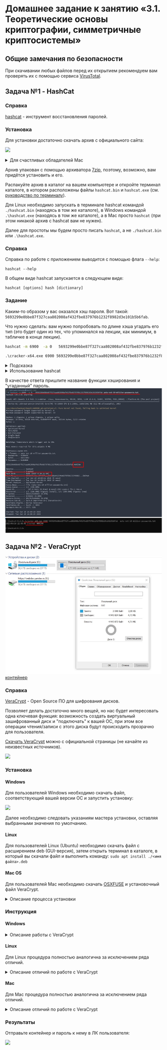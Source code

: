 # Домашнее задание к занятию «3.1. Теоретические основы криптографии, симметричные криптосистемы»
## Общие замечания по безопасности

При скачивании любых файлов перед их открытием рекомендуем вам проверять их с помощью сервиса [VirusTotal](https://www.virustotal.com/gui/home/upload).

## Задача №1 - HashCat

### Справка

[hashcat](https://hashcat.net/hashcat/) - инструмент восстановления паролей.

### Установка

Для установки достаточно скачать архив с официального сайта:

![](pic/hashcat.png)

<details>
<summary>Для счастливых обладателей Mac</summary>

Если вам повезло и вы пользователь Mac, то для вас готового hashcat в указанном архиве на официальном сайте нет, поэтому вам будет необходимо установить [Homebrew](https://brew.sh). Для этого небоходимо перейти по адресу https://brew.sh выполнить указанную на главной странице команду в терминале:

![](pic/brew.png)

После чего в терминале (в любом каталоге) выполнить команду:

```shell script
brew install hashcat
```

Индикатором успешности установки будет служить успешное выполнение следующей команды:

```shell script
hashcat --help
```

</details>

Архив упакован с помощью архиватора [7zip](https://www.7-zip.org/download.html), поэтому, возможно, вам придётся установить и его.

Распакуйте архив в каталог на вашем компьютере и откройте терминал каталоге, в котором расположены файлы `hashcat.bin` и `hashcat.exe` (см. [руководство по терминалу](../terminal)).

Для Linux необходимо запускать в терминале hashcat командой `./hashcat.bin` (находясь в том же каталоге), в Windows командой `.\hashcat.exe` (находясь в том же каталоге), а в Mac просто `hashcat` (при этом никакой архив с hashcat вам не нужен).

Далее для простоты мы будем просто писать `hashcat`, а не `./hashcat.bin` или `.\hashcat.exe`.

### Справка

Справка по работе с приложением выводится с помощью флага `--help`:
```shell script
hashcat --help
```

В общем виде hashcat запускается в следующем виде:
```shell script
hashcat [options] hash [dictionary]
```

### Задание

Каким-то образом у вас оказался хэш пароля. Вот такой: `5693299e0bbe87f327caa802008af432fbe837976b1232f8982d3e101b5b6fab`.

Что нужно сделать: вам нужно попробовать по длине хэша угадать его тип (это будет один из тех, что упоминался на лекции, как минимум, в табличке в конце лекции).
```bash
hashcat -m 6900  -a 0   5693299e0bbe87f327caa802008af432fbe837976b1232f8982d3e101b5b6fab xato-net-10-million-passwords.txt
```
```cmd
.\cracker-x64.exe 6900 5693299e0bbe87f327caa802008af432fbe837976b1232f8982d3e101b5b6fab  xato-net-10-million-passwords.txt
```

<details>
<summary>Подсказка</summary>
  
Обратите внимание, мы не просто так говорим про длину.
</details>

<details>
<summary>Использование hashcat</summary>

Запустить hashcat для подбора пароля можно в следующем формате:

`hashcat -m <X> 5693299e0bbe87f327caa802008af432fbe837976b1232f8982d3e101b5b6fab wordlist.txt`

Где `<X>` это тип хэша, в соответствии с таблицей (т.е. для GOST R 34.11-2012 (Streebog) 256-bit, big-endian будет `11700`):

|     # | Name                                             | Category                            |
|-------|--------------------------------------------------|-------------------------------------|
|   900 | MD4                                              | Raw Hash                            |
|     0 | MD5                                              | Raw Hash                            |
|   100 | SHA1                                             | Raw Hash                            |
|  1300 | SHA2-224                                         | Raw Hash                            |
|  1400 | SHA2-256                                         | Raw Hash                            |
| 10800 | SHA2-384                                         | Raw Hash                            |
|  1700 | SHA2-512                                         | Raw Hash                            |
| 11700 | GOST R 34.11-2012 (Streebog) 256-bit, big-endian | Raw Hash                            |
| 11800 | GOST R 34.11-2012 (Streebog) 512-bit, big-endian | Raw Hash                            |
|  6900 | GOST R 34.11-94                                  | Raw Hash                            |

А `wordlist.txt` - файл с самыми распространёнными паролями. Набор таких файлов вы можете найти по адресу https://github.com/danielmiessler/SecLists/tree/master/Passwords/Common-Credentials.

Т.е. мы собираемся осуществить атаку по словарю.

Мы рекомендуем вам использовать [`Common-Credentials/10-million-password-list-top-100000.txt`](https://raw.githubusercontent.com/danielmiessler/SecLists/master/Passwords/Common-Credentials/10-million-password-list-top-100000.txt).
<details>

<summary>Проблемы с hashcat?</summary>

Для этого случая мы сделали для вас небольшую утилиту, которая также умеет "взламывать" пароли.

Поддерживает она только те, что требуются в рамках данного ДЗ и располагается в каталоге assets:
* [Windows x32](assets/cracker-x32.exe)
* [Windows x64](assets/cracker-x64.exe)
* [Linux x32](assets/cracker-x32.bin)
* [Linux x64](assets/cracker-x64.bin)
* [Mac OS](assets/icracker-x64.bin)

Как запускать:
1. Скачиваете исполняемый файл, а также словарь в один каталог, открываете в этом каталоге терминал
1. Проверяете исполняемый файл на [VirusTotal](https://www.virustotal.com)
1. В терминале запускаете `cracker <тип хэша> <хэш> <имя файла словаря>`:
    1. Для Win32 CMD: .\cracker-x32.exe 0 5f4dcc3b5aa765d61d8327deb882cf99 million.txt
    1. Для Win64 CMD: .\cracker-x64.exe 0 5f4dcc3b5aa765d61d8327deb882cf99 million.txt
    1. Для Win32 PowerShell: .\cracker-x32.exe 0 5f4dcc3b5aa765d61d8327deb882cf99 million.txt
    1. Для Win64 PowerShell: .\cracker-x64.exe 0 5f4dcc3b5aa765d61d8327deb882cf99 million.txt
    1. Для Linux32: chmod +x ./cracker-x32.bin && ./cracker-x32.bin 0 5f4dcc3b5aa765d61d8327deb882cf99 million.txt
    1. Для Linux64: chmod +x ./cracker-x64.bin && ./cracker-x64.bin 0 5f4dcc3b5aa765d61d8327deb882cf99 million.txt
    1. Для MacOS: chmod +x ./icracker-x64.bin && ./icracker-x64.bin 0 5f4dcc3b5aa765d61d8327deb882cf99 million.txt
1. Ждёте результата работы программы:
    * `Cracked: password` (хэш "взломан", `password` - то, что вам нужно)
    * `Not cracked` (хэш не "взломан", вы выбрали неверный алгоритм хэширования, ошиблись в написании хэша или файл словаря не содержит нужного слова)
</details>
</details>

В качестве ответа пришлите название функции хэширования и "угаданный" пароль.
![](1.jpg)   
![](1_1.jpg)
## Задача №2 - VeraCrypt
![](2_1.jpg)
[контейнер ](./container)

### Справка 

[VeraCrypt](https://www.veracrypt.fr/en/Home.html) - Open Source ПО для шифрования дисков.

Позволяет делать достаточно много вещей, но нас будет интересовать одна ключевая функция: возможность создать виртуальный зашифрованный диск и "подключать" к вашей ОС, при этом все операции чтения/записи с этого диска будут происходить прозрачно для пользователя.

[Скачать VeraCrypt](https://www.veracrypt.fr/en/Downloads.html) можно с официальной страницы (не качайте из неизвестных источников).

![](pic/veracrypt.png)

### Установка

#### Windows

Для пользователей Windows необходимо скачать файл, соответствующий вашей версии ОС и запустить установку:

![](pic/win-install-01.png)

Далее необходимо следовать указаниям мастера установки, оставляя выбранными значения по умолчанию.

#### Linux

Для пользователей Linux (Ubuntu) необходимо скачать файл с расширением deb (GUI-версия), затем открыть терминал в каталоге, в который вы скачали файл и выполнить команду: `sudo apt install ./<имя файла>.deb`

#### Mac OS

Для пользователей Mac необходимо скачать [OSXFUSE](https://github.com/osxfuse/osxfuse/releases) и установочный файл VeraCrypt.

<details>
<summary>Описание процесса установки</summary>

Перед началом установки перейдите в системные настройки:

![](pic/mac-settings.png)

Выберите Защита и безопасность, нажмите на иконку замка (1) и установите переключатель (2) как на скриншоте:

![](pic/mac-install-00.png)

Первым необходимо установить OSXFUSE. Затем VeraCrypt.

##### Шаг 1: Кликните два раза на иконку установки:

![](pic/mac-install-01.png)

##### Шаг 2: Нажмите Продолжить:

![](pic/mac-install-02.png)

##### Шаг 3: Пройдите по шагам установщика с помощью кнопки Продолжить до пункта Тип установки:

![](pic/mac-install-03.png)

##### Шаг 4. Убедитесь, что в пункте Тип установки у вас установлены флажки как на скриншоте и продолжите установку:

![](pic/mac-install-04.png)

##### Шаг 5. При блокировке системного расширения нажмите кнопку Открыть настройки безопасности:

![](pic/mac-install-05.png)

##### Шаг 6: Нажмите на иконку замка (1), после чего на кнопку Разрешить (2):

![](pic/mac-install-06.png)

##### Шаг 7: Дождитесь завершения установки и перезагрузите компьютер:

![](pic/mac-install-07.png)

##### Шаг 8: Запустите на установку VeraCrypt

![](pic/mac-install-08.png)

##### Шаг 9: Пройдите по шагам мастера установки, оставляя выбранными все значения по умолчанию:

![](pic/mac-install-09.png)

</details>

### Инструкция 

#### Windows

<details>
<summary>Описание работы с VeraCrypt</summary>

##### Шаг 1. Запустите исполняемый файл VeraCrypt-x64:

![](pic/win-01.png)

##### Шаг 2. Нажмите на кнопку Create Volume:

![](pic/win-02.png)

##### Шаг 3. Оставьте выбранной опцию Create an encrypted file container (1) и нажмите Next (2):

![](pic/win-03.png)

**Важно**: убедитесь, что вы выбрали именно эту опцию, а не другие (поскольку вы можете зашифровать целый раздел своего диска или системный диск).

##### Шаг 4. Оставьте выбранной опцию Standard VeraCrypt volume (1) и нажмите Next (2):

![](pic/win-04.png)

##### Шаг 5. Нажмите Select File для создания файла-контейнера

![](pic/win-05.png)

##### Шаг 6. Выберите файл-контейнер

![](pic/win-06.png)

Мы выбрали каталог C:\projects, а затем вручную в поле имя файла ввели имя container.

**Важно**: не выбирайте существующие файлы с данными! VeraCrypt перетрёт данные (не зашифрует, а именно перетрёт).

##### Шаг 7. Нажмите Next

![](pic/win-07.png)

##### Шаг 8. Оставьте опции по умолчанию: AES (1) и SHA-512 (2) и нажмите кнопку Next (3):

![](pic/win-08.png)

##### Шаг 9. Установите размер контейнера равным 5 MB (1) и нажмите на кнопку Next (2):

![](pic/win-09.png)

##### Шаг 10. Введите пароль (1) и его подтверждение (2) и нажмите на кнопку Next (3):

![](pic/win-10.png)

Используйте сложный пароль: как минимум 20 символов (не забудьте его сохранить).

Обратите внимание: VeraCrypt предупредит вас при попытке использовать простой пароль:

![](pic/win-10.1.png)

##### Шаг 11. Перемещайте указатель мыши внутри окна пока индикатор Randomness (1) не станет зелёным, после чего нажмите на кнопку Format (2):

![](pic/win-11.png)

##### Шаг 12. Завершите создание контейнера, нажав на кнопку Ok:

![](pic/win-12.png)

##### Шаг 13. Вернитесь в основное окно программы, выберите незанятую букву диска (1), например, V:, выберите файл-контейнера (2) и нажмите на кнопку Mount (3):

![](pic/win-13.png)

##### Шаг 14. Введите пароль (1) для контейнера (надеемся вы его не забыли) нажмите на кнопку ОК (2):

![](pic/win-14.png)

##### Шаг 15. Убедитесь, что диск примонтировался

![](pic/win-15.png)

##### Шаг 16. Создайте на диске текстовый файл, содержащий вашу фамилию: 

![](pic/win-16.png)

##### Шаг 17. Размонтируйте диск с помощью кнопки Dismount:

![](pic/win-17.png)

##### Шаг 18. Повторите процедуру монтирования, чтобы убедиться, что сохранённые вами данные читаются

</details>

#### Linux

Для Linux процедура полностью аналогична за исключением ряда отличий.

<details>
<summary>Описание отличий по работе с VeraCrypt</summary>

В основном окне у вас будут показываться не диски, а Slot'ы:

![](pic/linux-01.png)

А каталог, в которой примонтируется контейнер будет отображаться в столбце Mount Directory:

![](pic/linux-02.png)

</details>

#### Mac

Для Mac процедура полностью аналогична за исключением ряда отличий.

<details>
<summary>Описание отличий по работе с VeraCrypt</summary>

В основном окне у вас будут показываться не диски, а Slot'ы:

![](pic/mac-01.png)

А каталог, в которой примонтируется контейнер будет отображаться в столбце Mount Directory:

![](pic/mac-02.png)

</details>

### Результаты

Отправьте контейнер и пароль к нему в ЛК пользователя:

![](pic/veracrypt-solution.png)
